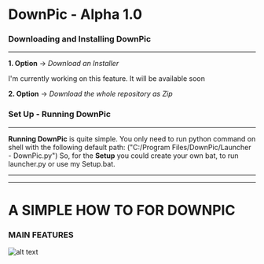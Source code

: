 # DownPic - Alpha 1.0



### Downloading and Installing DownPic
----------------------------------------------------

__1. Option__ -> *Download an Installer*

I'm currently working on this feature. It will be available soon

__2. Option__ -> *Download the whole repository as Zip*




### Set Up - Running DownPic
-----------------------------------------------------

__Running DownPic__ is quite simple. You only need to run python command on shell with the following default path: ("C:/Program Files/DownPic/Launcher - DownPic.py")
So, for the __Setup__ you could create your own bat, to run launcher.py or use my Setup.bat. 

--------------------------------------------------------
-------------------------------------------------------
# A SIMPLE HOW TO FOR DOWNPIC

### MAIN FEATURES

![alt text](https://i.ibb.co/M99Tkb0/Main1.png)
